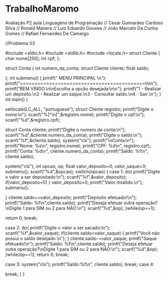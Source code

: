 # TrabalhoMaromo
Avaliação P2 aula Linguagens de Programação
// Cesar Guimarães Cardoso Silva
// Ronald Manera
// Luiz Eduardo Gouvea
// João Marcelo Da Cunha Gomes
// Rafael Fernandes De Camargo

//Problema 03

#include <stdio.h>
#include <stdlib.h>
#include <locale.h>
struct Cliente
{
char nome[256];
int cpf;
};
 
struct Conta
{
int numero_da_conta;
struct Cliente cliente;
float saldo;
 
};
int submenu()
{
printf(" MENU PRINCIPAL \n");
printf("===========================================\n\n");
printf("BEM VINDO.\n\nEscolha a opção desejada:\n\n");
printf("1 - Realizar um depósito.\n2 - Realizar um saque.\n3 - Consultar saldo.\n4 - Sair.\n");
}
int main()
{
 
 setlocale(LC_ALL, "portuguese");
struct Cliente registro;
printf("Digite o nome:\n");
scanf("%[^\n]",&registro.nome);
printf("Digite o cpf:\n");
scanf("%d",&registro.cpf);
 
 struct Conta cliente;
printf("Digite o numero da conta:\n");
scanf("%d",&cliente.numero_da_conta);
printf("Digite o saldo:\n");
scanf("%f",&cliente.saldo);
system("cls");
printf("\nConta:\n");
printf("Nome: %s\n", registro.nome);
printf("CPF: %d\n", registro.cpf);
printf("Conta: %d\n", cliente.numero_da_conta);
printf("Saldo: %f\n", cliente.saldo);
 
system("cls");
int opcao, op;
float valor_deposito=0, valor_saque=0;
submenu();
scanf("%d",&opcao);
switch(opcao)
{
case 1:
do{
 printf("Digite o valor a ser depositado:\n");
scanf("%f",&valor_deposito);
if(valor_deposito<0)
{
valor_deposito=0;
printf("Valor inválido.\n");
submenu();
 
 }
cliente.saldo+=valor_deposito;
printf("Depósito efetuado!\n");
printf("Saldo: %f\n",cliente.saldo);
printf("Deseja efetuar outra operação?\nDigite 1 para SIM ou 2 para NÃO:\n");
scanf("%d",&op);
}while(op==1);
 
return 0;
break;
 
 case 2:
do{
 printf("Digite o valor a ser sacado:\n");
scanf("%f",&valor_saque);
if(cliente.saldo<valor_saque)
{
printf("Você não possui o saldo desejado.\n");
}
cliente.saldo-=valor_saque;
printf("Saque efetuado!\n");
printf("Saldo: %f\n",cliente.saldo);
printf("Deseja efetuar outra operação?\nDigite 1 para SIM ou 2 para NÃO:\n");
scanf("%d",&op);
}while(op==1);
return 0;
break;
 
case 3:
system("cls");
printf("Saldo:%f\n", cliente.saldo);
break;
case 4:
 
 break;
}
}
